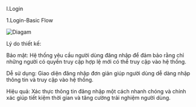 I.Login

1.Login-Basic Flow

![Diagam](https://www.planttext.com/api/plantuml/png/Z99DJW9148NtVOeAArc0UqCc46EK18qPz03bK42J_hD_27Cs5nx9ApXETuD06Drrl-zLrwjAVtryZfr7wuCK32klBVGcgePNHxO7w23irONagfKmIyzOMoq4FAB2LV8RcUb3UGJMDeCxQOIkYLgP60im61HmDTChhleCuosMGlR2L2srbUYvRZn6HjCjYYe8z0GfoW7TaoBxYq19HblVPnJvFBn9xc56kAM6lGTo3LpRI2V6MBsbwv8sL9svSe-KyGLtv0xgdDHYt_L9UxxaLShDqf0m7Fun8jp0Q4GxtxpbYkAuxdpgBlUbHNJLf6JjsEu_phY2BkFbhPnKiN5p-FcDtm000F__0m00)

Lý do thiết kế: 

Bảo mật: Hệ thống yêu cầu người dùng đăng nhập để đảm bảo rằng chỉ những người có quyền truy cập hợp lệ mới có thể truy cập vào hệ thống.

Dễ sử dụng: Giao diện đăng nhập đơn giản giúp người dùng dễ dàng nhập thông tin và truy cập vào hệ thống.

Hiệu quả: Xác thực thông tin đăng nhập một cách nhanh chóng và chính xác giúp tiết kiệm thời gian và tăng cường trải nghiệm người dùng.
